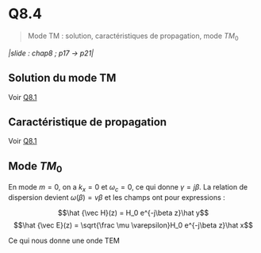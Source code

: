 # Q8.4

> Mode TM : solution, caractéristiques de propagation, mode $TM_0$

*|slide : chap8 ; p17 -> p21|*

## Solution du mode TM

Voir [Q8.1](Q8.1.md)

## Caractéristique de propagation

Voir [Q8.1](Q8.1.md)

## Mode $TM_0$

En mode $m=0$, on a $k_x=0$ et $\omega_c =0$, ce qui donne $\gamma = j\beta$. La relation de dispersion devient $\omega(\beta) = v\beta$ et les champs ont pour expressions :

$$\hat {\vec H}(z) = H_0 e^{-j\beta z}\hat y$$
$$\hat {\vec E}(z) = \sqrt{\frac \mu \varepsilon}H_0 e^{-j\beta z}\hat x$$

Ce qui nous donne une onde TEM
